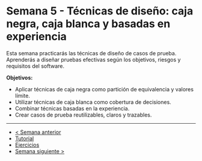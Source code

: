 # Semana 5 - Técnicas de diseño: caja negra, caja blanca y basadas en experiencia

Esta semana practicarás las técnicas de diseño de casos de prueba. Aprenderás a diseñar pruebas efectivas según los objetivos, riesgos y requisitos del software.

**Objetivos:**

- Aplicar técnicas de caja negra como partición de equivalencia y valores límite.
- Utilizar técnicas de caja blanca como cobertura de decisiones.
- Combinar técnicas basadas en la experiencia.
- Crear casos de prueba reutilizables, claros y trazables.

---

- [< Semana anterior](../semana04/readme.md)
- [Tutorial](./tutorial.md)
- [Ejercicios](./ejercicios.md)
- [Semana siguiente >](../semana06/readme.md)
